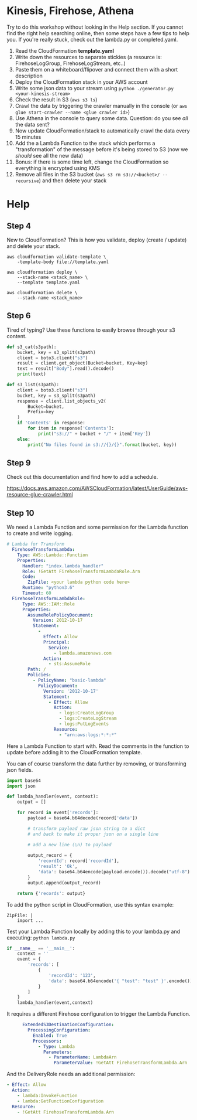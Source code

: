 # Kinesis, Firehose, Athena

Try to do this workshop without looking in the Help section. If you cannot find the right help searching online, then some steps have a few tips to help you. If you're really stuck, check out the lambda.py or completed.yaml.

1. Read the CloudFormation **template.yaml**
2. Write down the resources to separate stickies (a resource is: FirehoseLogGroup, FirehoseLogStream, etc..)
3. Paste them on a whiteboard/flipover and connect them with a short description
4. Deploy the CloudFormation stack in your AWS account
5. Write some json data to your stream using `python ./generator.py <your-kinesis-stream>`
6. Check the result in S3 (`aws s3 ls`)
7. Crawl the data by triggering the crawler manually in the console (or `aws glue start-crawler --name <glue crawler id>`)
8. Use Athena in the console to query some data. Question: do you see *all* the data sent?
9. Now update CloudFormation/stack to automatically crawl the data every 15 minutes
10. Add the a Lambda Function to the stack which performs a "transformation" of the message before it's being stored to S3 (now we *should* see all the new data)
11. Bonus: if there is some time left, change the CloudFormation so everything is encrypted using KMS
12. Remove all files in the S3 bucket (`aws s3 rm s3://<bucket>/ --recursive`) and then delete your stack

# Help

## Step 4

New to CloudFormation? This is how you validate, deploy (create / update) and delete your stack.

```
aws cloudformation validate-template \
    -template-body file://template.yaml

aws cloudformation deploy \
    --stack-name <stack_name> \
    --template template.yaml

aws cloudformation delete \
    --stack-name <stack_name>
```

## Step 6

Tired of typing? Use these functions to easily browse through your s3 content.

```python
def s3_cat(s3path):
    bucket, key = s3_split(s3path)
    client = boto3.client("s3")
    result = client.get_object(Bucket=bucket, Key=key)
    text = result["Body"].read().decode()
    print(text)

def s3_list(s3path):
    client = boto3.client("s3")
    bucket, key = s3_split(s3path)
    response = client.list_objects_v2(
        Bucket=bucket,
        Prefix=key
    )
    if 'Contents' in response:
        for item in response['Contents']:
            print("s3://" + bucket + "/" + item['Key'])
    else:
        print("No files found in s3://{}/{}".format(bucket, key))
```

## Step 9

Check out this documentation and find how to add a schedule.

https://docs.aws.amazon.com/AWSCloudFormation/latest/UserGuide/aws-resource-glue-crawler.html

## Step 10

We need a Lambda Function and some permission for the Lambda function to create and write logging.

```yaml
# Lambda for Transform
  FirehoseTransformLambda: 
    Type: AWS::Lambda::Function
    Properties: 
      Handler: "index.lambda_handler"
      Role: !GetAtt FirehoseTransformLambdaRole.Arn
      Code:
        ZipFile: <your lambda python code here>
      Runtime: "python3.6"
      Timeout: 60
  FirehoseTransformLambdaRole:
      Type: AWS::IAM::Role
      Properties:
        AssumeRolePolicyDocument:
          Version: 2012-10-17
          Statement:
            -
              Effect: Allow
              Principal:
                Service:
                  - lambda.amazonaws.com
              Action:
                - sts:AssumeRole
        Path: /
        Policies:
          - PolicyName: "basic-lambda"
            PolicyDocument:
              Version: '2012-10-17'
              Statement:
                - Effect: Allow
                  Action:
                    - logs:CreateLogGroup
                    - logs:CreateLogStream
                    - logs:PutLogEvents
                  Resource:
                    - "arn:aws:logs:*:*:*"
```

Here a Lambda Function to start with. Read the comments in the function to update before adding it to the CloudFormation template.

You can of course transform the data further by removing, or transforming json fields.

```python
import base64
import json

def lambda_handler(event, context):
    output = []

    for record in event['records']:
        payload = base64.b64decode(record['data'])

        # transform payload raw json string to a dict 
        # and back to make it proper json on a single line

        # add a new line (\n) to payload
        
        output_record = {
            'recordId': record['recordId'],
            'result': 'Ok',
            'data': base64.b64encode(payload.encode()).decode("utf-8")
        }
        output.append(output_record)

    return {'records': output}
```

To add the python script in CloudFormation, use this syntax example:

```
ZipFile: |
    import ...
```

Test your Lambda Function locally by adding this to your lambda.py and executing: `python lambda.py`

```python
if __name__ == '__main__':
    context = ''
    event = {
        'records': [
            {
                'recordId': '123',
                'data': base64.b64encode('{ "test": "test" }'.encode())
            }
        ]
    }
    lambda_handler(event,context)
```

It requires a different Firehose configuration to trigger the Lambda Function.

```yaml
      ExtendedS3DestinationConfiguration:
        ProcessingConfiguration:
          Enabled: True
          Processors:
            - Type: Lambda
              Parameters:
                - ParameterName: LambdaArn
                  ParameterValue: !GetAtt FirehoseTransformLambda.Arn
```

And the DeliveryRole needs an additional permission:

```yaml
- Effect: Allow
  Action:
    - lambda:InvokeFunction
    - lambda:GetFunctionConfiguration
  Resource:
    - !GetAtt FirehoseTransformLambda.Arn
```